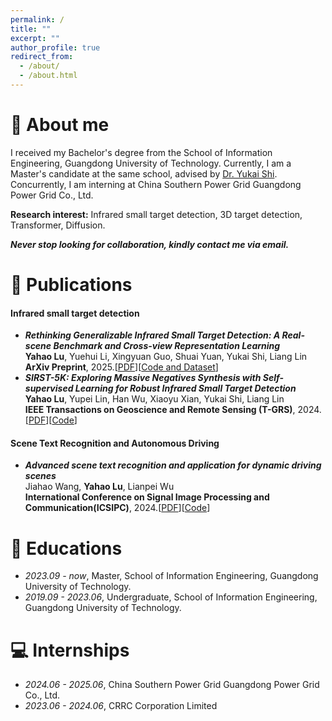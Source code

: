 ```yaml
---
permalink: /
title: ""
excerpt: ""
author_profile: true
redirect_from: 
  - /about/
  - /about.html
---
```


# 💬 About me
I received my Bachelor's degree from the School of Information Engineering, Guangdong University of Technology. Currently, I am a Master's candidate at the same school, advised by [Dr. Yukai Shi](https://ykshi.github.io/). Concurrently, I am interning at China Southern Power Grid Guangdong Power Grid Co., Ltd.


**Research interest:** Infrared small target detection, 3D target detection, Transformer, Diffusion. 

***Never stop looking for collaboration, kindly contact me via email.***




# 📝 Publications 

#### Infrared small target detection
- ***Rethinking Generalizable Infrared Small Target Detection: A Real-scene Benchmark and Cross-view Representation Learning*** \
**Yahao Lu**, Yuehui Li, Xingyuan Guo, Shuai Yuan, Yukai Shi, Liang Lin \
**ArXiv Preprint**, 2025.[[PDF](https://arxiv.org/abs/2504.16487)][[Code and Dataset](https://github.com/luy0222/RealScene-ISTD)]
- ***SIRST-5K: Exploring Massive Negatives Synthesis with Self-supervised Learning for Robust Infrared Small Target Detection*** \
**Yahao Lu**, Yupei Lin, Han Wu, Xiaoyu Xian, Yukai Shi, Liang Lin \
**IEEE Transactions on Geoscience and Remote Sensing (T-GRS)**, 2024.[[PDF](https://arxiv.org/abs/2403.05416)][[Code](https://github.com/luy0222/SIRST-5K)]

#### Scene Text Recognition and Autonomous Driving
- ***Advanced scene text recognition and application for dynamic driving scenes*** \
Jiahao Wang, **Yahao Lu**, Lianpei Wu \
**International Conference on Signal Image Processing and Communication(ICSIPC)**, 2024.[[PDF](https://www.spiedigitallibrary.org/conference-proceedings-of-spie/13253/1325318/Advanced-scene-text-recognition-and-application-for-dynamic-driving-scenes/10.1117/12.3041890.short)][[Code](https://luy0222.github.io/)]

# 📖 Educations
- *2023.09 - now*, Master, School of Information Engineering, Guangdong University of Technology.
- *2019.09 - 2023.06*, Undergraduate, School of Information Engineering, Guangdong University of Technology.

# 💻 Internships
- *2024.06 - 2025.06*, China Southern Power Grid Guangdong Power Grid Co., Ltd.
- *2023.06 - 2024.06*, CRRC Corporation Limited

